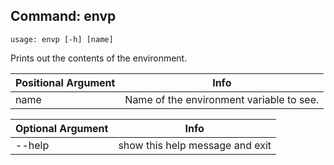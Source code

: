 ## Command: envp ##
```
usage: envp [-h] [name]
```
Prints out the contents of the environment.  

| Positional Argument | Info |
|---------------------|------|
| name | Name of the environment variable to see. |

| Optional Argument | Info |
|---------------------|------|
| --help | show this help message and exit |


